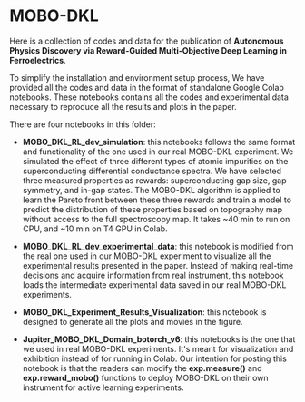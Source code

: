 # MOBO-DKL
Here is a collection of codes and data for the publication of **Autonomous Physics Discovery via Reward-Guided Multi-Objective Deep Learning in Ferroelectrics**.

To simplify the installation and environment setup process, We have provided all the codes and data in the format of standalone Google Colab notebooks. These notebooks contains all the codes and experimental data necessary to reproduce all the results and plots in the paper.

There are four notebooks in this folder:

* **MOBO_DKL_RL_dev_simulation**: this notebooks follows the same format and functionality of the one used in our real MOBO-DKL experiment. We simulated the effect of three different types of atomic impurities on the superconducting differential conductance spectra. We have selected three measured properties as rewards: superconducting gap size, gap symmetry, and in-gap states. The MOBO-DKL algorithm is applied to learn the Pareto front between these three rewards and train a model to predict the distribution of these properties based on topography map without access to the full spectroscopy map. It takes ~40 min to run on CPU, and ~10 min on T4 GPU in Colab.

* **MOBO_DKL_RL_dev_experimental_data**: this notebook is modified from the real one used in our MOBO-DKL experiment to visualize all the experimental results presented in the paper. Instead of making real-time decisions and acquire information from real instrument, this notebook loads the intermediate experimental data saved in our real MOBO-DKL experiments. 

* **MOBO_DKL_Experiment_Results_Visualization**: this notebook is designed to generate all the plots and movies in the figure.

* **Jupiter_MOBO_DKL_Domain_botorch_v6**: this notebooks is the one that we used in real MOBO-DKL experiments. It's meant for visualization and exhibition instead of for running in Colab. Our intention for posting this notebook is that the readers can modify the **exp.measure()** and **exp.reward_mobo()** functions to deploy MOBO-DKL on their own instrument for active learning experiments. 
